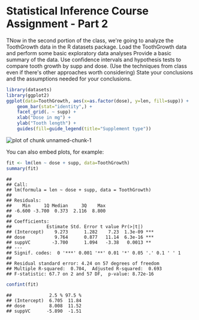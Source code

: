 Statistical Inference Course Assignment - Part 2 
========================================================

TNow in the second portion of the class, we're going to analyze the ToothGrowth data in the R datasets package. 
Load the ToothGrowth data and perform some basic exploratory data analyses 
Provide a basic summary of the data.
Use confidence intervals and hypothesis tests to compare tooth growth by supp and dose. (Use the techniques from class even if there's other approaches worth considering)
State your conclusions and the assumptions needed for your conclusions. 


```r
library(datasets)
library(ggplot2)
ggplot(data=ToothGrowth, aes(x=as.factor(dose), y=len, fill=supp)) +
    geom_bar(stat="identity",) +
    facet_grid(. ~ supp) +
    xlab("Dose in mg") +
    ylab("Tooth length") +
    guides(fill=guide_legend(title="Supplement type"))
```

![plot of chunk unnamed-chunk-1](figure/unnamed-chunk-1.png) 

You can also embed plots, for example:


```r
fit <- lm(len ~ dose + supp, data=ToothGrowth)
summary(fit)
```

```
## 
## Call:
## lm(formula = len ~ dose + supp, data = ToothGrowth)
## 
## Residuals:
##    Min     1Q Median     3Q    Max 
## -6.600 -3.700  0.373  2.116  8.800 
## 
## Coefficients:
##             Estimate Std. Error t value Pr(>|t|)    
## (Intercept)    9.273      1.282    7.23  1.3e-09 ***
## dose           9.764      0.877   11.14  6.3e-16 ***
## suppVC        -3.700      1.094   -3.38   0.0013 ** 
## ---
## Signif. codes:  0 '***' 0.001 '**' 0.01 '*' 0.05 '.' 0.1 ' ' 1
## 
## Residual standard error: 4.24 on 57 degrees of freedom
## Multiple R-squared:  0.704,	Adjusted R-squared:  0.693 
## F-statistic: 67.7 on 2 and 57 DF,  p-value: 8.72e-16
```

```r
confint(fit)
```

```
##              2.5 % 97.5 %
## (Intercept)  6.705  11.84
## dose         8.008  11.52
## suppVC      -5.890  -1.51
```

